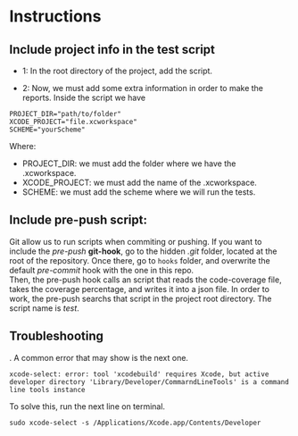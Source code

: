 # Instructions

## Include project info in the test script

- 1: In the root directory of the project, add the script. 

- 2: Now, we must add some extra information in order to make the reports. Inside the script we have

```
PROJECT_DIR="path/to/folder"
XCODE_PROJECT="file.xcworkspace"
SCHEME="yourScheme"
```

Where:
 - PROJECT_DIR: we must add the folder where we have the .xcworkspace.
 - XCODE_PROJECT: we must add the name of the .xcworkspace.
 - SCHEME: we must add the scheme where we will run the tests.


## Include pre-push script:

Git allow us to run scripts when commiting or pushing. If you want to include the *pre-push* **git-hook**, go to the hidden *.git* folder, located at the root of the repository. Once there, go to `hooks` folder, and overwrite the default *pre-commit* hook with the one in this repo.  
Then, the pre-push hook calls an script that reads the code-coverage file, takes the coverage percentage, and writes it into a json file. In order to work, the pre-push searchs that script in the project root directory. The script name is *test*.

## Troubleshooting

. A common error that may show is the next one.
```
xcode-select: error: tool 'xcodebuild' requires Xcode, but active developer directory 'Library/Developer/CommarndLineTools' is a command line tools instance
```

To solve this, run the next line on terminal.
```
sudo xcode-select -s /Applications/Xcode.app/Contents/Developer
```

